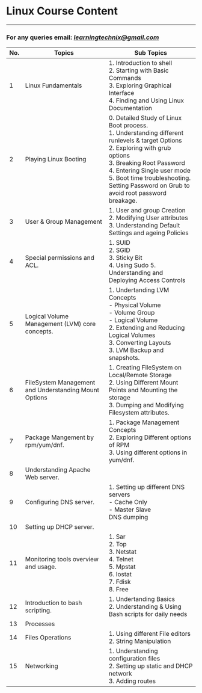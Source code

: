 # Linux Course Content
----------------------

### For any queries email: *learningtechnix@gmail.com*

No. | Topics | Sub Topics
--- | ------ | ----------
1 | Linux Fundamentals | 1. Introduction to shell <br /> 2. Starting with Basic Commands <br /> 3. Exploring Graphical Interface <br /> 4. Finding and Using Linux Documentation
2 | Playing Linux Booting | 0. Detailed Study of Linux Boot process. </br > 1. Understanding different runlevels & target Options <br /> 2. Exploring with grub options <br /> 3. Breaking Root Password <br /> 4. Entering Single user mode <br /> 5. Boot time troubleshooting. </br > Setting Password on Grub to avoid root password breakage.
3 | User & Group Management | 1. User and group Creation <br /> 2. Modifying User attributes <br /> 3. Understanding Default Settings and ageing Policies
4 | Special permissions and ACL. | 1. SUID <br /> 2. SGID <br /> 3. Sticky Bit <br /> 4. Using Sudo 5. Understanding and Deploying Access Controls
5 | Logical Volume Management (LVM) core concepts. | 1. Undertanding LVM Concepts <br />  - Physical Volume <br />  - Volume Group <br />  - Logical Volume <br /> 2. Extending and Reducing Logical Volumes <br /> 3. Converting Layouts <br /> 3. LVM Backup and snapshots.
6 | FileSystem Management and Understanding Mount Options | 1. Creating FileSystem on Local/Remote Storage <br /> 2. Using Different Mount Points and Mounting the storage <br /> 3. Dumping and Modifying Filesystem attributes.
7 | Package Mangement by rpm/yum/dnf. | 1. Package Management Concepts <br /> 2. Exploring Different options of RPM <br /> 3. Using different options in yum/dnf.
8 | Understanding Apache Web server. 
9 | Configuring DNS server. | 1. Setting up different DNS servers <br /> - Cache Only <br /> - Master Slave <br /> DNS dumping
10 | Setting up DHCP server. 
11 | Monitoring tools overview and usage. | 1. Sar <br /> 2. Top <br /> 3. Netstat <br /> 4. Telnet <br /> 5. Mpstat <br /> 6. Iostat <br /> 7. Fdisk <br /> 8. Free  
12 | Introduction to bash scripting. | 1. Undertanding Basics <br /> 2. Understanding & Using Bash scripts for daily needs
13 | Processes
14 | Files Operations | 1. Using different File editors <br /> 2. String Manipulation
15 | Networking | 1. Understanding configuration files <br /> 2. Setting up static and DHCP network <br /> 3. Adding routes
